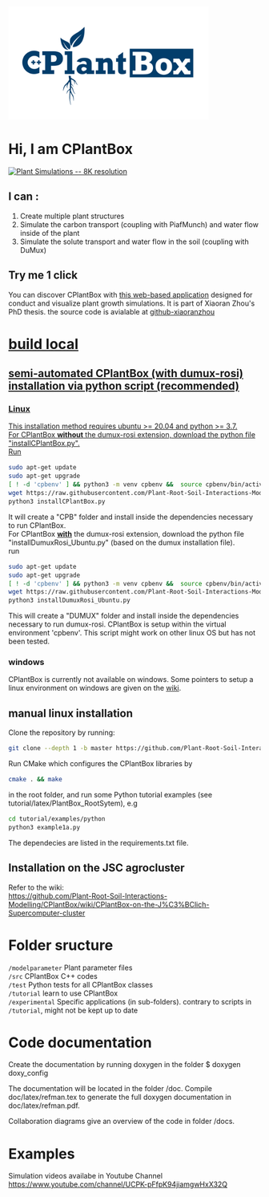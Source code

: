 
<img src="Logo_long_white.png" alt="drawing" width="400"/>

# Hi, I am CPlantBox
[![Plant Simulations -- 8K resolution](https://media.giphy.com/media/LmBztw7mNwluJPJ3cU/giphy.gif)](https://www.youtube.com/watch?v=jNbvjW-WFvk "CPlantBox Simulations -- 8K resolution")

## I can :
1. Create multiple plant structures
2. Simulate the carbon transport (coupling with PiafMunch) and water flow inside of the plant
3. Simulate the solute transport and water flow in the soil (coupling with DuMux)


## Try me 1 click
You can discover CPlantBox with 
[this web-based application](http://cplantbox.com) designed for conduct and visualize plant growth simulations. It is part of Xiaoran Zhou's PhD thesis. the source code is avialable at <a href="https://github.com/xiaoranzhou/cpb">github-xiaoranzhou

# build local
## semi-automated CPlantBox (with dumux-rosi) installation via python script (recommended)
### Linux
This installation method requires ubuntu >= 20.04 and python >= 3.7.\
For CPlantBox <ins>__without__</ins> the dumux-rosi extension, download the python file "installCPlantBox.py".\
Run
```bash
sudo apt-get update
sudo apt-get upgrade
[ ! -d 'cpbenv' ] && python3 -m venv cpbenv &&  source cpbenv/bin/activate ||  source cpbenv/bin/activate
wget https://raw.githubusercontent.com/Plant-Root-Soil-Interactions-Modelling/CPlantBox/master/installCPlantBox.py
python3 installCPlantBox.py
```
It will create a "CPB" folder and install inside the dependencies necessary to run CPlantBox.\
For CPlantBox <ins>__with__</ins> the dumux-rosi extension, download the python file "installDumuxRosi_Ubuntu.py" (based on the dumux installation file).\
run
```bash
sudo apt-get update
sudo apt-get upgrade
[ ! -d 'cpbenv' ] && python3 -m venv cpbenv &&  source cpbenv/bin/activate ||  source cpbenv/bin/activate
wget https://raw.githubusercontent.com/Plant-Root-Soil-Interactions-Modelling/CPlantBox/master/installDumuxRosi_Ubuntu.py
python3 installDumuxRosi_Ubuntu.py
```
This will create a "DUMUX" folder and install inside the dependencies necessary to run dumux-rosi.
CPlantBox is setup within the virtual environment 'cpbenv'.
This script might work on other linux OS but has not been tested.

### windows
CPlantBox is currently not available on windows. 
Some pointers to setup a linux environment on windows are given on the [wiki](https://github.com/Plant-Root-Soil-Interactions-Modelling/CPlantBox/wiki/Help-for-windows-users).

## manual linux installation 
Clone the repository by running:
```bash
git clone --depth 1 -b master https://github.com/Plant-Root-Soil-Interactions-Modelling/CPlantBox.git
```
Run CMake which configures the CPlantBox libraries by 
```bash
cmake . && make
```
in the root folder, and run some Python tutorial examples (see tutorial/latex/PlantBox_RootSytem), e.g
```bash
cd tutorial/examples/python
python3 example1a.py
```

The dependecies are listed in the requirements.txt file.
## Installation on the JSC agrocluster
Refer to the wiki:\
https://github.com/Plant-Root-Soil-Interactions-Modelling/CPlantBox/wiki/CPlantBox-on-the-J%C3%BClich-Supercomputer-cluster
# Folder sructure

`/modelparameter`		Plant parameter files\
`/src`			CPlantBox C++ codes\
`/test`   Python tests for all CPlantBox classes\
`/tutorial` 		learn to use CPlantBox\
`/experimental`		Specific applications (in sub-folders). contrary to scripts in `/tutorial`, might not be kept up to date

# Code documentation

Create the documentation by running doxygen in the folder 
$ doxygen doxy_config

The documentation will be located in the folder /doc. Compile doc/latex/refman.tex to generate the full doxygen documentation in doc/latex/refman.pdf.

Collaboration diagrams give an overview of the code in folder /docs.

# Examples
Simulation videos availabe in Youtube Channel https://www.youtube.com/channel/UCPK-pFfpK94jiamgwHxX32Q



